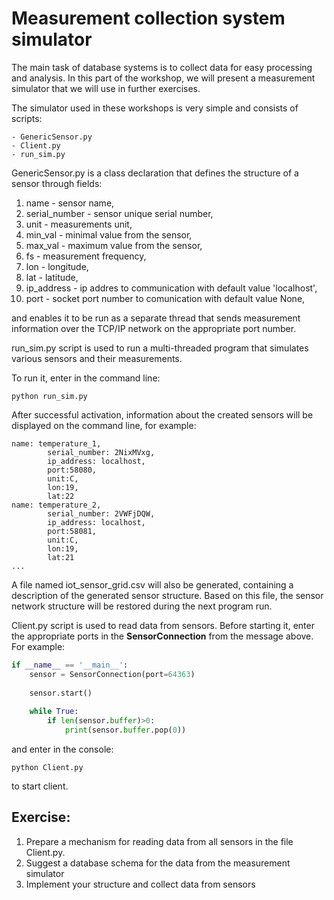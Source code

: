 # Measurement collection system simulator

The main task of database systems is to collect data for easy processing and analysis. In this part of the workshop, we will present a measurement simulator that we will use in further exercises.

The simulator used in these workshops is very simple and consists of scripts:
```
- GenericSensor.py
- Client.py
- run_sim.py
```

GenericSensor.py is a class declaration that defines the structure of a sensor through fields:
1. name - sensor name, 
2. serial_number - sensor unique serial number, 
3. unit - measurements unit, 
4. min_val - minimal value from the sensor, 
5. max_val - maximum value from the sensor, 
6. fs - measurement frequency, 
7. lon - longitude, 
8. lat - latitude, 
9. ip_address - ip addres to communication with default value 'localhost', 
10. port - socket port number to comunication with default value None,

and enables it to be run as a separate thread that sends measurement information over the TCP/IP network on the appropriate port number.

run_sim.py script is used to run a multi-threaded program that simulates various sensors and their measurements. 



To run it, enter in the command line:

```
python run_sim.py
```
After successful activation, information about the created sensors will be displayed on the command line, for example:
```
name: temperature_1,
        serial_number: 2NixMVxg,
        ip_address: localhost,
        port:58080,
        unit:C,
        lon:19,
        lat:22
name: temperature_2,
        serial_number: 2VWFjDQW,
        ip_address: localhost,
        port:58081,
        unit:C,
        lon:19,
        lat:21
...
```

A file named iot_sensor_grid.csv will also be generated, containing a description of the generated sensor structure. Based on this file, the sensor network structure will be restored during the next program run.


Client.py script is used to read data from sensors. Before starting it, enter the appropriate ports in the __SensorConnection__ from the message above. For example:

```python
if __name__ == '__main__':
    sensor = SensorConnection(port=64363)
    
    sensor.start()
    
    while True:
        if len(sensor.buffer)>0:
            print(sensor.buffer.pop(0))
```
and enter in the console:
```
python Client.py
```
to start client.

## Exercise:
1. Prepare a mechanism for reading data from all sensors in the file Client.py.
2. Suggest a database schema for the data from the measurement simulator
2. Implement your structure and collect data from sensors 


